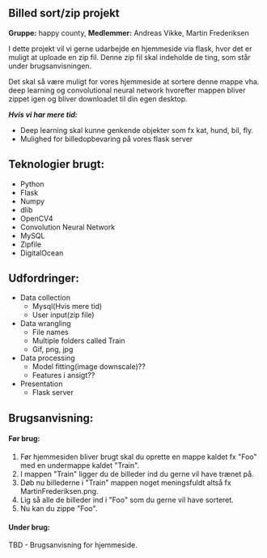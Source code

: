 ## Billed sort/zip projekt
**Gruppe:** happy county, **Medlemmer:** Andreas Vikke, Martin Frederiksen


I dette projekt vil vi gerne udarbejde en hjemmeside via flask, hvor det er muligt at uploade en zip fil.
Denne zip fil skal indeholde de ting, som står under brugsanvisningen.

Det skal så være muligt for vores hjemmeside at sortere denne mappe vha. deep learning og convolutional neural network hvorefter mappen bliver zippet igen og bliver downloadet til din egen desktop.

***Hvis vi har mere tid:***
 - Deep learning skal kunne genkende objekter som fx kat, hund, bil, fly.
 - Mulighed for billedopbevaring på vores flask server


## Teknologier brugt:
- Python
- Flask
- Numpy
- dlib
- OpenCV4
- Convolution Neural Network
- MySQL
- Zipfile
- DigitalOcean

## Udfordringer:
- Data collection
    - Mysql(Hvis mere tid)
    - User input(zip file)
- Data wrangling
    - File names
    - Multiple folders called Train
    - Gif, png, jpg
- Data processing
    - Model fitting(image downscale)??
    - Features i ansigt??
- Presentation
    - Flask server



## Brugsanvisning:
#### Før brug:
1. Før hjemmesiden bliver brugt skal du oprette en mappe kaldet fx "Foo" med en undermappe kaldet "Train". 
2. I mappen "Train" ligger du de billeder ind du gerne vil have trænet på.
3. Døb nu billederne i "Train" mappen noget meningsfuldt altså fx MartinFrederiksen.png.
4. Lig så alle de billeder ind i "Foo" som du gerne vil have sorteret.
5. Nu kan du zippe "Foo".

#### Under brug:
TBD - Brugsanvisning for hjemmeside.
